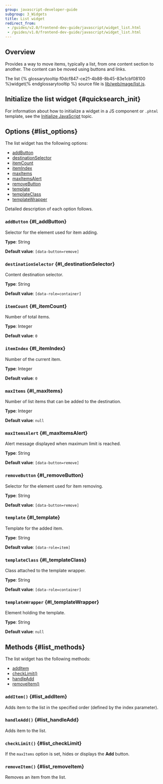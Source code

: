 ```yaml
---
group: javascript-developer-guide
subgroup: 3_Widgets
title: List widget
redirect_from:
 - /guides/v2.0/frontend-dev-guide/javascript/widget_list.html
 - /guides/v1.0/frontend-dev-guide/javascript/widget_list.html
---
```

## Overview

Provides a way to move items, typically a list, from one content section to another.
The content can be moved using buttons and links. 

The list {% glossarytooltip f0dcf847-ce21-4b88-8b45-83e1cbf08100 %}widget{% endglossarytooltip %} source file is [lib/web/mage/list.js].

## Initialize the list widget {#quicksearch_init}

For information about how to initialize a widget in a JS component or `.phtml` template, see the [Initialize JavaScript] topic.

## Options {#list_options}

The list widget has the following options:
-   [addButton](#l_addButton)
-   [destinationSelector](#l_destinationSelector)
-   [itemCount](#l_itemCount)
-   [itemIndex](#l_itemIndex)
-   [maxItems](#l_maxItems)
-   [maxItemsAlert](#l_maxItemsAlert)
-   [removeButton](#l_removeButton)
-   [template](#l_template)
-   [templateClass](#l_templateClass)
-   [templateWrapper](#l_templateWrapper)

Detailed description of each option follows.

### `addButton` {#l_addButton}
Selector for the element used for item adding. 

**Type**: String

**Default value**: `[data-button=remove]`

### `destinationSelector` {#l_destinationSelector}
Content destination selector.

**Type**: String

**Default value**: `[data-role=container]`

### `itemCount` {#l_itemCount}
Number of total items.

**Type**: Integer 

**Default value**: `0`

### `itemIndex` {#l_itemIndex}
Number of the current item.

**Type**: Integer

**Default value**: `0`

### `maxItems` {#l_maxItems}
Number of list items that can be added to the destination.

**Type**: Integer

**Default value**: `null`

### `maxItemsAlert` {#l_maxItemsAlert}
Alert message displayed when maximum limit is reached.

**Type**: String

**Default value**: `[data-button=remove]`

### `removeButton` {#l_removeButton}
Selector for the element used for item removing. 

**Type**: String

**Default value**: `[data-button=remove]`

### `template` {#l_template}
Template for the added item.

**Type**: String

**Default value**: `[data-role=item]`

### `templateClass` {#l_templateClass}
Class attached to the template wrapper.

**Type**: String

**Default value**: `[data-role=container]`

### `templateWrapper` {#l_templateWrapper}
Element holding the template.

**Type**: String

**Default value**: `null`

## Methods {#list_methods}

The list widget has the following methods:
-   [addItem](#list_addItem)
-   [checkLimit()](#list_checkLimit)
-   [handleAdd](#list_handleAdd)
-   [removeItem()](#list_removeItem)

### `addItem()` {#list_addItem}
Adds item to the list in the specified order (defined by the index parameter).

### `handleAdd()` {#list_handleAdd}
Adds item to the list.

### `checkLimit()` {#list_checkLimit}
If the `maxItems` option is set, hides or displays the **Add** button.

### `removeItem()` {#list_removeItem}
Removes an item from the list.


[lib/web/mage/list.js]: {{site.mage2000url}}lib/web/mage/list.js
[Initialize JavaScript]: {{page.baseurl}}/javascript-dev-guide/javascript/js_init.html
